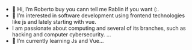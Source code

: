 - 👋 Hi, I’m Roberto buy you cann tell me Rablin if you want (:.
- 👀 I’m interested in software development using frontend technologies like js and lately starting with vue.
-  I am passionate about computing and several of its branches, such as hacking and computer cybersecurity. ...
- 🌱 I’m currently learning Js and Vue...


<!---
RobertoAlaniz30/RobertoAlaniz30 is a ✨ special ✨ repository because its `README.md` (this file) appears on your GitHub profile.
You can click the Preview link to take a look at your changes.
--->
